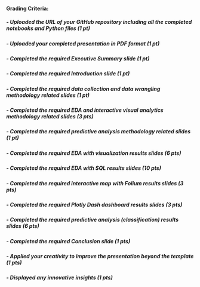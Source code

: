 

#### Grading Criteria:
##### - Uploaded the URL of your GitHub repository including all the completed notebooks and Python files (1 pt)
##### - Uploaded your completed presentation in PDF format (1 pt)
##### - Completed the required Executive Summary slide (1 pt)
##### - Completed the required Introduction slide (1 pt)
##### - Completed the required data collection and data wrangling methodology related slides (1 pt)
##### - Completed the required EDA and interactive visual analytics methodology related slides (3 pts)
##### - Completed the required predictive analysis methodology related slides (1 pt)
##### - Completed the required EDA with visualization results slides (6 pts)
##### - Completed the required EDA with SQL results slides (10 pts)
##### - Completed the required interactive map with Folium results slides (3 pts)
##### - Completed the required Plotly Dash dashboard results slides (3 pts)
##### - Completed the required predictive analysis (classification) results slides (6 pts)
##### - Completed the required Conclusion slide (1 pts)
##### - Applied your creativity to improve the presentation beyond the template (1 pts)
##### - Displayed any innovative insights (1 pts)

